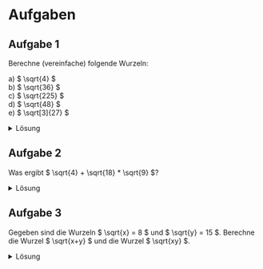 # Aufgaben

## Aufgabe 1

Berechne (vereinfache) folgende Wurzeln:

a) $ \sqrt{4} $  
b) $ \sqrt{36} $  
c) $ \sqrt{225} $  
d) $ \sqrt{48} $  
e) $ \sqrt[3]{27} $

<details>
<summary>Lösung</summary>

a) $ \sqrt{4} = \sqrt{2^2} = 2 $  
b) $ \sqrt{36} = \sqrt{6^2} = 6 $  
c) $ \sqrt{225} = \sqrt{15^2} = 15 $  
d) $ \sqrt{48} = \sqrt{3 * 4^2} = \sqrt{3} * \sqrt{4^2} = 4 * \sqrt{3} $  
e) $ \sqrt[3]{27} = \sqrt[3]{3^3} = 3 $

</details>

## Aufgabe 2

Was ergibt $ \sqrt{4} + \sqrt{18} * \sqrt{9} $?

<details>

<summary>Lösung</summary>

$ \sqrt{4} + \sqrt{18} * \sqrt{9} $  
$ = 2 + \sqrt{18} * \sqrt{3^2} $  
$ = 2 + \sqrt{18} * 3 $  
$ = 2 + \sqrt{2*9} * 3 $  
$ = 2 + 9 \sqrt{2} $  
$ \approx 14.728 $

</details>

## Aufgabe 3

Gegeben sind die Wurzeln $ \sqrt{x} = 8 $ und $ \sqrt{y} = 15 $.
Berechne die Wurzel $ \sqrt{x+y} $ und die Wurzel $ \sqrt{xy} $.

<details>
<summary>Lösung</summary>


$ \sqrt{x} = 8 $  
=> $ x = 8^2 = 64 $

$ \sqrt{y} = 15 $  
=> $ y = 15^2 = 225 $

a)  
$ \sqrt{x+y} = \sqrt{64+225} = \sqrt{289} = 17 $

b)   
$ \sqrt{xy} = \sqrt{64*225} = \sqrt{14400} = 120 $  
oder  
$ \sqrt{xy} = \sqrt{64*225} = \sqrt{64} * \sqrt{225} = 8 * 15 = 120 $

</details>